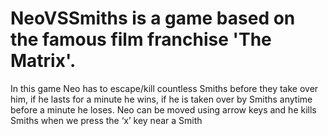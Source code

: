 # NeoVSSmiths is a game based on the famous film franchise 'The Matrix'. 
In this game Neo has to escape/kill countless Smiths before they take over him, if he lasts for a minute he wins, if he is taken over by Smiths anytime before a minute he loses.
Neo can be moved using arrow keys and he kills Smiths when we press the ‘x’ key near a Smith
